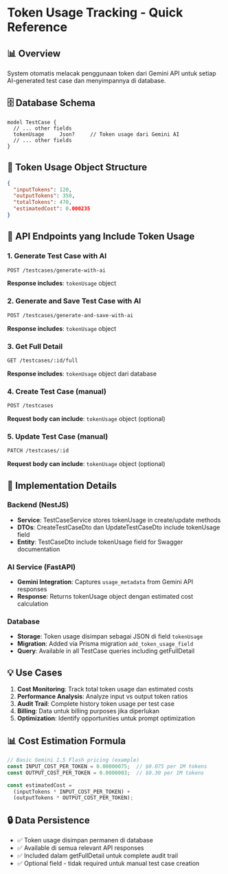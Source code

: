 # Token Usage Tracking - Quick Reference

## 📊 Overview
System otomatis melacak penggunaan token dari Gemini API untuk setiap AI-generated test case dan menyimpannya di database.

## 🗄️ Database Schema
```prisma
model TestCase {
  // ... other fields
  tokenUsage     Json?     // Token usage dari Gemini AI
  // ... other fields
}
```

## 📝 Token Usage Object Structure
```json
{
  "inputTokens": 120,
  "outputTokens": 350,
  "totalTokens": 470,
  "estimatedCost": 0.000235
}
```

## 🚀 API Endpoints yang Include Token Usage

### 1. Generate Test Case with AI
```bash
POST /testcases/generate-with-ai
```
**Response includes**: `tokenUsage` object

### 2. Generate and Save Test Case with AI
```bash
POST /testcases/generate-and-save-with-ai
```
**Response includes**: `tokenUsage` object

### 3. Get Full Detail
```bash
GET /testcases/:id/full
```
**Response includes**: `tokenUsage` object dari database

### 4. Create Test Case (manual)
```bash
POST /testcases
```
**Request body can include**: `tokenUsage` object (optional)

### 5. Update Test Case (manual)
```bash
PATCH /testcases/:id
```
**Request body can include**: `tokenUsage` object (optional)

## 🔧 Implementation Details

### Backend (NestJS)
- **Service**: TestCaseService stores tokenUsage in create/update methods
- **DTOs**: CreateTestCaseDto dan UpdateTestCaseDto include tokenUsage field
- **Entity**: TestCaseDto include tokenUsage field for Swagger documentation

### AI Service (FastAPI)
- **Gemini Integration**: Captures `usage_metadata` from Gemini API responses
- **Response**: Returns tokenUsage object dengan estimated cost calculation

### Database
- **Storage**: Token usage disimpan sebagai JSON di field `tokenUsage`
- **Migration**: Added via Prisma migration `add_token_usage_field`
- **Query**: Available in all TestCase queries including getFullDetail

## 💡 Use Cases

1. **Cost Monitoring**: Track total token usage dan estimated costs
2. **Performance Analysis**: Analyze input vs output token ratios
3. **Audit Trail**: Complete history token usage per test case
4. **Billing**: Data untuk billing purposes jika diperlukan
5. **Optimization**: Identify opportunities untuk prompt optimization

## 📊 Cost Estimation Formula
```javascript
// Basic Gemini 1.5 Flash pricing (example)
const INPUT_COST_PER_TOKEN = 0.00000075;  // $0.075 per 1M tokens
const OUTPUT_COST_PER_TOKEN = 0.0000003;  // $0.30 per 1M tokens

const estimatedCost = 
  (inputTokens * INPUT_COST_PER_TOKEN) + 
  (outputTokens * OUTPUT_COST_PER_TOKEN);
```

## 🔒 Data Persistence
- ✅ Token usage disimpan permanen di database
- ✅ Available di semua relevant API responses
- ✅ Included dalam getFullDetail untuk complete audit trail
- ✅ Optional field - tidak required untuk manual test case creation